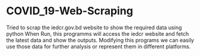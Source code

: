 # COVID_19-Web-Scraping
Tried to scrap the iedcr.gov.bd website to show the required data using python
When Run, this programms will access the iedcr website and fetch the latest data and show the outputs. Modifying this programs we can
easily use those data for further analysis or represent them in different platforms.
